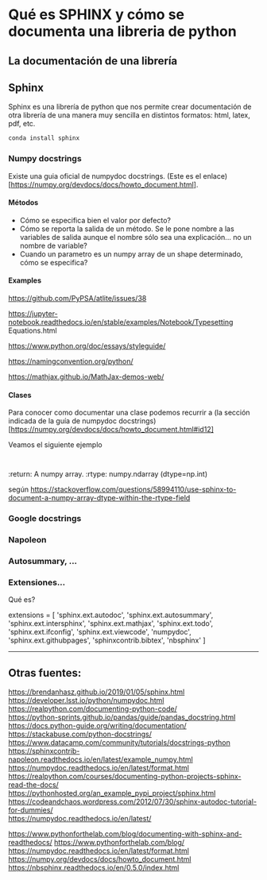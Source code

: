 # Qué es SPHINX y cómo se documenta una libreria de python

## La documentación de una librería

## Sphinx

Sphinx es una librería de python que nos permite crear documentación de otra librería de una manera
muy sencilla en distintos formatos: html, latex, pdf, etc.

```bash
conda install sphinx
```

### Numpy docstrings

Existe una guia oficial de numpydoc docstrings. (Este es el enlace)[https://numpy.org/devdocs/docs/howto_document.html].

#### Métodos

- Cómo se especifica bien el valor por defecto?
- Cómo se reporta la salida de un método. Se le pone nombre a las variables de salida aunque el
  nombre sólo sea una explicación... no un nombre de variable?
- Cuando un parametro es un numpy array de un shape determinado, cómo se especifica?

#### Examples

https://github.com/PyPSA/atlite/issues/38

https://jupyter-notebook.readthedocs.io/en/stable/examples/Notebook/Typesetting Equations.html

https://www.python.org/doc/essays/styleguide/

https://namingconvention.org/python/

https://mathjax.github.io/MathJax-demos-web/


#### Clases

Para conocer como documentar una clase podemos recurrir a (la sección indicada de la guía de
numpydoc docstrings)[https://numpy.org/devdocs/docs/howto_document.html#id12]

Veamos el siguiente ejemplo

```python



```

:return: A numpy array.
:rtype: numpy.ndarray (dtype=np.int)

según https://stackoverflow.com/questions/58994110/use-sphinx-to-document-a-numpy-array-dtype-within-the-rtype-field


### Google docstrings

### Napoleon

### Autosummary, ...

### Extensiones...
 Qué es?

extensions = [
    'sphinx.ext.autodoc',
    'sphinx.ext.autosummary',
    'sphinx.ext.intersphinx',
    'sphinx.ext.mathjax',
    'sphinx.ext.todo',
    'sphinx.ext.ifconfig',
    'sphinx.ext.viewcode',
    'numpydoc',
    'sphinx.ext.githubpages',
    'sphinxcontrib.bibtex',
    'nbsphinx'
]


-----
## Otras fuentes:

https://brendanhasz.github.io/2019/01/05/sphinx.html   
https://developer.lsst.io/python/numpydoc.html    
https://realpython.com/documenting-python-code/    
https://python-sprints.github.io/pandas/guide/pandas_docstring.html   
https://docs.python-guide.org/writing/documentation/   
https://stackabuse.com/python-docstrings/   
https://www.datacamp.com/community/tutorials/docstrings-python   
https://sphinxcontrib-napoleon.readthedocs.io/en/latest/example_numpy.html    
https://numpydoc.readthedocs.io/en/latest/format.html     
https://realpython.com/courses/documenting-python-projects-sphinx-read-the-docs/    
https://pythonhosted.org/an_example_pypi_project/sphinx.html    
https://codeandchaos.wordpress.com/2012/07/30/sphinx-autodoc-tutorial-for-dummies/     
https://numpydoc.readthedocs.io/en/latest/

https://www.pythonforthelab.com/blog/documenting-with-sphinx-and-readthedocs/
https://www.pythonforthelab.com/blog/
https://numpydoc.readthedocs.io/en/latest/format.html
https://numpy.org/devdocs/docs/howto_document.html
https://nbsphinx.readthedocs.io/en/0.5.0/index.html

